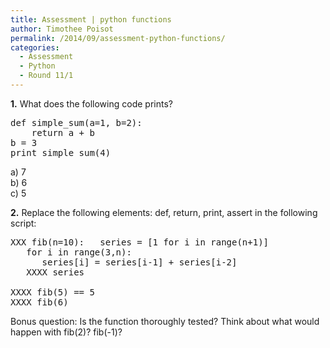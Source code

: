 ```yaml
---
title: Assessment | python functions
author: Timothee Poisot
permalink: /2014/09/assessment-python-functions/
categories:
  - Assessment
  - Python
  - Round 11/1
---
```

**1.** What does the following code prints?

<pre>def simple_sum(a=1, b=2):
    return a + b
b = 3
print simple_sum(4)</pre>

a) 7  
b) 6  
c) 5

**2.** Replace the following elements: def, return, print, assert in the following script:

<pre>XXX fib(n=10):   series = [1 for i in range(n+1)]
   for i in range(3,n):
      series[i] = series[i-1] + series[i-2]
   XXXX series

XXXX fib(5) == 5
XXXX fib(6)</pre>

Bonus question: Is the function thoroughly tested? Think about what would happen with fib(2)? fib(-1)?
